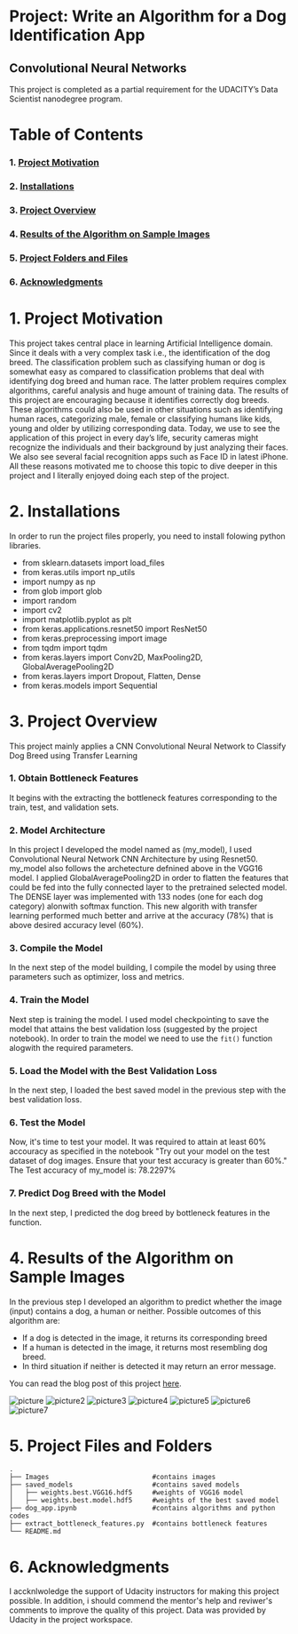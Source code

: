 # Project: Write an Algorithm for a Dog Identification App 
## Convolutional Neural Networks

This project is completed as a partial requirement for the UDACITY’s Data Scientist nanodegree program.

# Table of Contents


### 1. [Project Motivation](#motivation)
### 2. [Installations](#installations)
### 3. [Project Overview](#overview)
### 4. [Results of the Algorithm on Sample Images](#results)
### 5. [Project Folders and Files](#tree)
### 6. [Acknowledgments](#ack)

<a id='motivation'></a>
# 1. Project Motivation

This project takes central place in learning Artificial Intelligence domain. Since it deals with a very complex task i.e., the identification of the dog breed. The classification problem such as classifying human or dog is somewhat easy as compared to classification problems that deal with identifying dog breed and human race. The latter problem requires complex algorithms, careful analysis and huge amount of training data. The results of this project are encouraging because it identifies correctly dog breeds. These algorithms could also be used in other situations such as identifying human races, categorizing male, female or classifying humans like kids, young and older by utilizing corresponding data. Today, we use to see the application of this project in every day’s life, security cameras might recognize the individuals and their background by just analyzing their faces. We also see several facial recognition apps such as Face ID in latest iPhone. All these reasons motivated me to choose this topic to dive deeper in this project and I literally enjoyed doing each step of the project.

<a id='installations'></a>

# 2. Installations

In order to run the project files properly, you need to install folowing python libraries.

* from sklearn.datasets import load_files       
* from keras.utils import np_utils
* import numpy as np
* from glob import glob
* import random
* import cv2                
* import matplotlib.pyplot as plt
* from keras.applications.resnet50 import ResNet50
* from keras.preprocessing import image                  
* from tqdm import tqdm
* from keras.layers import Conv2D, MaxPooling2D, GlobalAveragePooling2D
* from keras.layers import Dropout, Flatten, Dense
* from keras.models import Sequential



<a id='overview'></a>

# 3. Project Overview

This project mainly applies a CNN Convolutional Neural Network to Classify Dog Breed using Transfer Learning

### 1.	Obtain Bottleneck Features

It begins with the extracting the bottleneck features corresponding to the train, test, and validation sets.

### 2.	Model Architecture

In this project I developed the model named as (my_model), I used Convolutional Neural Network CNN Architecture by using Resnet50. my_model also follows the archetecture defnined above in the VGG16 model. I applied GlobalAveragePooling2D in order to flatten the features that could be fed into the fully connected layer to the pretrained selected model. The DENSE layer was implemented with 133 nodes (one for each dog category) alonwith softmax function. This new algorith with transfer learning performed much better and arrive at the accuracy (78%) that is above desired accuracy level (60%).


### 3.	Compile the Model

In the next step of the model building, I compile the model by using three parameters such as optimizer, loss and metrics.

### 4. Train the Model

Next step is training the model. I used model checkpointing to save the model that attains the best validation loss (suggested by the project notebook). In order to train the model we need to use the `fit()` function alogwith the required parameters.

### 5. Load the Model with the Best Validation Loss
In the next step, I loaded the best saved model in the previous step with the best validation loss.

### 6. Test the Model

Now, it's time to test your model. It was required to attain at least 60% accouracy as specified in the notebook "Try out your model on the test dataset of dog images. Ensure that your test accuracy is greater than 60%." The Test accuracy of my_model is: 78.2297%

### 7. Predict Dog Breed with the Model
In the next step, I predicted the dog breed by bottleneck features in the function.


<a id='results'></a>

# 4. Results of the Algorithm on Sample Images

In the previous step I developed an algorithm to predict whether the image (input) contains a dog, a human or neither. Possible outcomes of this algorithm are:

* If a dog is detected in the image, it returns its corresponding breed
* If a human is detected in the image, it returns most resembling dog breed.
* In third situation if neither is detected it may return an error message.

You can read the blog post of this project [here](https://webdevelopmentyschools.wordpress.com/2021/01/10/project-write-an-algorithm-for-a-dog-identification-app/).



![picture](https://github.com/Rizwanhcc/Capstone_DSND/blob/main/Images/1.png)
![picture2](https://github.com/Rizwanhcc/Capstone_DSND/blob/main/Images/2.png)
![picture3](https://github.com/Rizwanhcc/Capstone_DSND/blob/main/Images/3.png)
![picture4](https://github.com/Rizwanhcc/Capstone_DSND/blob/main/Images/4.png)
![picture5](https://github.com/Rizwanhcc/Capstone_DSND/blob/main/Images/5.png)
![picture6](https://github.com/Rizwanhcc/Capstone_DSND/blob/main/Images/6.png)
![picture7](https://github.com/Rizwanhcc/Capstone_DSND/blob/main/Images/Screenshot%202021-01-11%20at%2023.51.51.png)

<a id='tree'></a>

# 5. Project Files and Folders


    .
    ├── Images                          #contains images                
    ├── saved_models                    #contains saved models                
    │   ├── weights.best.VGG16.hdf5     #weights of VGG16 model      
    │   ├── weights.best.model.hdf5     #weights of the best saved model      
    ├── dog_app.ipynb                   #contains algorithms and python codes
    ├── extract_bottleneck_features.py  #contains bottleneck features
    └── README.md



<a id='ack'></a>

# 6. Acknowledgments
I accknlwoledge the support of Udacity instructors for making this project possible. In addition, i should commend the mentor's help and reviwer's comments to improve the quality of this project. Data was provided by Udacity in the project workspace.

